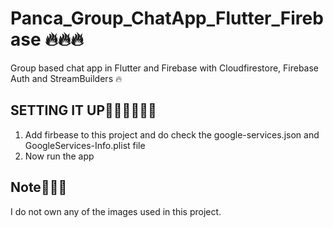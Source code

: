# Panca_Group_ChatApp_Flutter_Firebase 🔥🔥🔥
Group based chat app in Flutter and Firebase with Cloudfirestore, Firebase Auth and StreamBuilders 🔥



 ## SETTING IT UP👩‍💻👩‍💻👩‍💻
 1. Add firbease to this project and do check the google-services.json and GoogleServices-Info.plist file
 2. Now run the app 
  


## Note📝📝📝
 I do not own any of the images used in this project.
